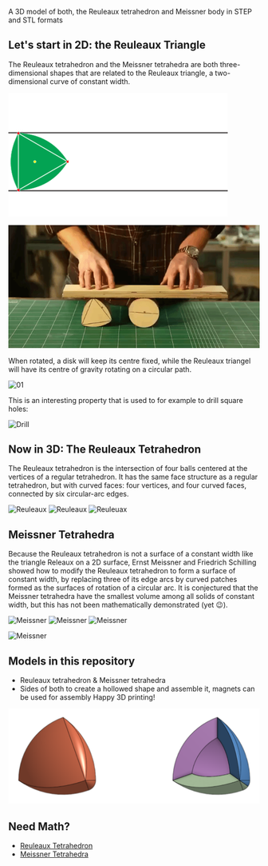 A 3D model of both, the Reuleaux tetrahedron and Meissner body in STEP and STL formats

## Let's start in 2D: the Reuleaux Triangle
The Reuleaux tetrahedron and the Meissner tetrahedra are both three-dimensional shapes that are related to the Reuleaux triangle, a two-dimensional curve of constant width.

![01](https://raw.githubusercontent.com/wmahfoudh/reuleaux-meissner-body/main/images/01.gif)

![02](https://raw.githubusercontent.com/wmahfoudh/reuleaux-meissner-body/main/images/02.gif)

When rotated, a disk will keep its centre fixed, while the Reuleaux triangel will have its centre of gravity rotating on a circular path.

![01](https://upload.wikimedia.org/wikipedia/commons/2/22/Rotation_of_Reuleaux_triangle.gif?20110824132342)

This is an interesting property that is used to for example to drill square holes:

![Drill](https://i.imgur.com/SEUN3Qa.gif)

## Now in 3D: The Reuleaux Tetrahedron
The Reuleaux tetrahedron is the intersection of four balls centered at the vertices of a regular tetrahedron. It has the same face structure as a regular tetrahedron, but with curved faces: four vertices, and four curved faces, connected by six circular-arc edges.

![Reuleaux](https://mathworld.wolfram.com/images/eps-svg/ReuleauxTetrahedronPOV_900.svg)
![Reuleaux](https://mathworld.wolfram.com/images/eps-svg/ReuleauxTetrahedronWire_700.svg)
![Reuleuax](https://upload.wikimedia.org/wikipedia/commons/4/44/ReuleauxTetrahedron_Animation.gif)

## Meissner Tetrahedra
Because the Reuleaux tetrahedron is not a surface of a constant width like the triangle Releaux on a 2D surface, Ernst Meissner and Friedrich Schilling showed how to modify the Reuleaux tetrahedron to form a surface of constant width, by replacing three of its edge arcs by curved patches formed as the surfaces of rotation of a circular arc. It is conjectured that the Meissner tetrahedra have the smallest volume among all solids of constant width, but this has not been mathematically demonstrated (yet 😉).

![Meissner](https://mathworld.wolfram.com/images/eps-svg/MeissnerTetrahedra_1000.svg)
![Meissner](http://www.xtalgrafix.com/Reuleaux/meissner3b.gif)
![Meissner](http://www.xtalgrafix.com/Reuleaux/meissner3a.gif)

![Meissner](https://i.imgur.com/i0rAlkl.gif)

## Models in this repository
- Reuleaux tetrahedron & Meissner tetrahedra
- Sides of both to create a hollowed shape and assemble it, magnets can be used for assembly
Happy 3D printing!

![20](https://raw.githubusercontent.com/wmahfoudh/reuleaux-meissner-body/main/images/20.png)

## Need Math?
- [Reuleaux Tetrahedron](https://mathworld.wolfram.com/ReuleauxTetrahedron.html)
- [Meissner Tetrahedra](https://mathworld.wolfram.com/MeissnerTetrahedra.html)
